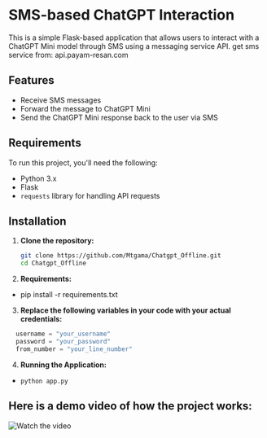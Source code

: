 # SMS-based ChatGPT Interaction

This is a simple Flask-based application that allows users to interact with a ChatGPT Mini model through SMS using a messaging service API.
get sms service from: api.payam-resan.com
## Features
- Receive SMS messages
- Forward the message to ChatGPT Mini
- Send the ChatGPT Mini response back to the user via SMS

## Requirements

To run this project, you'll need the following:
- Python 3.x
- Flask
- `requests` library for handling API requests

## Installation

1. **Clone the repository:**

   ```bash
   git clone https://github.com/Mtgama/Chatgpt_Offline.git
   cd Chatgpt_Offline
    ```
2. **Requirements:**

- pip install -r requirements.txt

3. **Replace the following variables in your code with your actual credentials:**
 ```py
   username = "your_username"
   password = "your_password"
   from_number = "your_line_number"
 ```

4. **Running the Application:**
- ```python app.py```



## Here is a demo video of how the project works:

![Watch the video](https://my.uupload.ir/dl/VX7Kyrnb)
